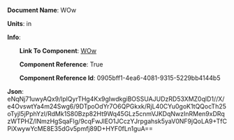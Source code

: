 **Document Name**: WOw

**Units**: in

**Info**:

&emsp;&emsp;**Link To Component**: [WOw](/data5\13Component4-5554263b-b36b-4dd9-8e88-401b1c47f762\18WOw-0905bff1-4ea6-4081-9315-5229bb4144b5\timeline.md)

&emsp;&emsp;**Component Reference**: True

&emsp;&emsp;**Component Reference Id**: 0905bff1-4ea6-4081-9315-5229bb4144b5

**Json**: eNqNj71uwyAQx9/lplQyrTHg4Kx9gIwdkgiBOSSUAJUDzRD53XMZ0qlD1//X/e4OvswtYa4m24Swg6/9DTpoOdYr7O6QPGkxk/RjL40CYu0goK1tQQocTh25oTyjl5jPphYzl/RdMk1S80Bzp82Ht9Wq45GLz5cnmVJKDqNwzInRMen9xDRqzWTPHZ/lNmzHgSqaFlg/9cqFwJlEO1JCczYJrpgahsk5yaV0NF9jQoLA9+TfCPiXwywYcME8E35dGv5pmfj89D+HYF0fLn1guA==

